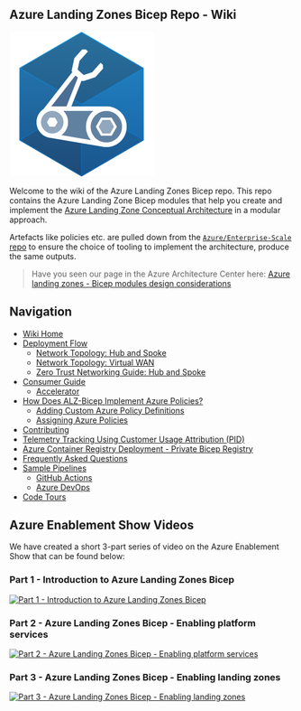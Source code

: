 <!-- markdownlint-disable -->
## Azure Landing Zones Bicep Repo - Wiki
<!-- markdownlint-restore -->

![Bicep Logo](media/bicep-logo.png)

Welcome to the wiki of the Azure Landing Zones Bicep repo. This repo contains the Azure Landing Zone Bicep modules that help you create and implement the [Azure Landing Zone Conceptual Architecture](https://learn.microsoft.com/azure/cloud-adoption-framework/ready/landing-zone/#azure-landing-zone-conceptual-architecture) in a modular approach.

Artefacts like policies etc. are pulled down from the [`Azure/Enterprise-Scale` repo](https://github.com/Azure/Enterprise-Scale) to ensure the choice of tooling to implement the architecture, produce the same outputs.

> Have you seen our page in the Azure Architecture Center here: [Azure landing zones - Bicep modules design considerations][aac_article]

## Navigation

* [Wiki Home][wiki_home]
* [Deployment Flow][wiki_deployment_flow]
  * [Network Topology: Hub and Spoke][wiki_deployment_flow_hs]
  * [Network Topology: Virtual WAN][wiki_deployment_flow_vwan]
  * [Zero Trust Networking Guide: Hub and Spoke][wiki_zt_networking]
* [Consumer Guide][wiki_consumer_guide]
  * [Accelerator][accelerator]
* [How Does ALZ-Bicep Implement Azure Policies?][wiki_policy_deep_dive]
  * [Adding Custom Azure Policy Definitions][wiki_policy_defs]
  * [Assigning Azure Policies][wiki_policy_assignments]
* [Contributing][wiki_contributing]
* [Telemetry Tracking Using Customer Usage Attribution (PID)][wiki_cuaid]
* [Azure Container Registry Deployment - Private Bicep Registry][wiki_acrdeploy]
* [Frequently Asked Questions][wiki_faq]
* [Sample Pipelines][wiki_pipelines]
  * [GitHub Actions][wiki_pipelines_gh]
  * [Azure DevOps][wiki_pipelines_ado]
* [Code Tours][code_tours]

## Azure Enablement Show Videos

We have created a short 3-part series of video on the Azure Enablement Show that can be found below:
<!-- markdownlint-disable -->
### Part 1 - Introduction to Azure Landing Zones Bicep

[![Part 1 - Introduction to Azure Landing Zones Bicep](https://img.youtube.com/vi/-pZNrH1GOxs/hqdefault.jpg)](https://aka.ms/azenable/94)

### Part 2 - Azure Landing Zones Bicep - Enabling platform services

[![Part 2 - Azure Landing Zones Bicep - Enabling platform services](https://img.youtube.com/vi/FNT0ZtUxYKQ/hqdefault.jpg)](https://aka.ms/azenable/95)

### Part 3 - Azure Landing Zones Bicep - Enabling landing zones

[![Part 3 - Azure Landing Zones Bicep - Enabling landing zones](https://img.youtube.com/vi/cZ7IN3zGbyM/hqdefault.jpg)](https://aka.ms/azenable/96)
<!-- markdownlint-restore -->





 [//]: # (************************)
 [//]: # (INSERT LINK LABELS BELOW)
 [//]: # (************************)

<!--
The following link references should be copied from `_sidebar.md` in the `./docs/wiki/` folder.
Replace `./` with `https://github.com/Azure/ALZ-Bicep/wiki/` when copying to here.
-->

[wiki_home]:                                  https://github.com/Azure/ALZ-Bicep/wiki/home "Wiki - Home"
[wiki_deployment_flow]:                            https://github.com/Azure/ALZ-Bicep/wiki/DeploymentFlow "Wiki - Deployment Flow"
[wiki_deployment_flow_hs]:                            https://github.com/Azure/ALZ-Bicep/wiki/DeploymentFlowHS "Wiki - Deployment Flow - Hub and Spoke"
[wiki_deployment_flow_vwan]:                            https://github.com/Azure/ALZ-Bicep/wiki/DeploymentFlowVWAN "Wiki - Deployment Flow - Virtual WAN"
[wiki_consumer_guide]:                          https://github.com/Azure/ALZ-Bicep/wiki/ConsumerGuide "Wiki - Consumer Guide"
[wiki_accelerator]:                          https://github.com/Azure/ALZ-Bicep/wiki/Accelerator "Wiki - Consumer Guide - Accelerator"
[wiki_policy_deep_dive]:                        https://github.com/Azure/ALZ-Bicep/wiki/PolicyDeepDive "Wiki - Policy Deep Dive"
[wiki_policy_defs]:                        https://github.com/Azure/ALZ-Bicep/wiki/AddingPolicyDefs "Wiki - Policy Definitions"
[wiki_policy_assignments]:                        https://github.com/Azure/ALZ-Bicep/wiki/AssigningPolicies "Wiki - Policy Assignments"
[wiki_contributing]:                          https://github.com/Azure/ALZ-Bicep/wiki/Contributing "Wiki - Contributing"
[wiki_acrdeploy]:                          https://github.com/Azure/ALZ-Bicep/wiki/ACRDeployment "Wiki - Private Bicep Registry"
[wiki_cuaid]:                          https://github.com/Azure/ALZ-Bicep/wiki/CustomerUsage "Wiki - Telemetry Usage ID"
[wiki_faq]:                          https://github.com/Azure/ALZ-Bicep/wiki/FAQ "Wiki - FAQs"
[wiki_pipelines]:                          https://github.com/Azure/ALZ-Bicep/wiki/PipelinesOverview "Wiki - Sample Pipelines"
[wiki_pipelines_gh]:                          https://github.com/Azure/ALZ-Bicep/wiki/PipelinesGitHub "Wiki - Sample Pipelines - GitHub Actions"
[wiki_pipelines_ado]:                          https://github.com/Azure/ALZ-Bicep/wiki/PipelinesADO "Wiki - Sample Pipelines - Azure DevOps"
[code_tours]:                                   https://github.com/Azure/ALZ-Bicep/wiki/CodeTour "Wiki - Code tours"
[aes_part_1]:                                   https://aka.ms/azenable/94 "Part 1 - Introduction to Azure Landing Zones Bicep"
[aes_part_2]:                                   https://aka.ms/azenable/95 "Part 2 - Enabling platform services"
[aes_part_3]:                                   https://aka.ms/azenable/96 "Part 3 - Enabling landing zones"
[aac_article]:                                  https://learn.microsoft.com/azure/architecture/landing-zones/bicep/landing-zone-bicep "Azure Architecture Center - Azure landing zones - Bicep modules design considerations"
[accelerator]:                                https://github.com/Azure/ALZ-Bicep/wiki/Accelerator "Accelerator"
[wiki_zt_networking]:                         DeploymentGuideHSZT.md "Zero Trust Networking Guide: Hub and Spoke"
